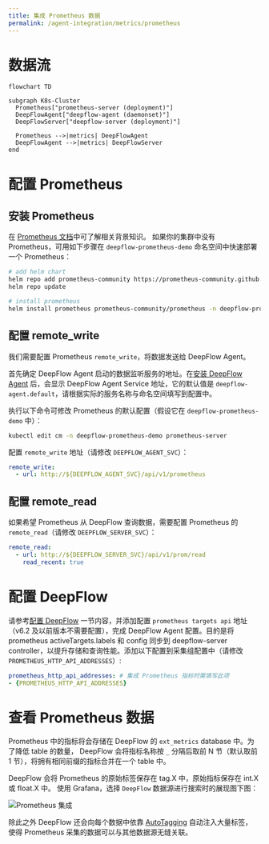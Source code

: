 ```yaml
---
title: 集成 Prometheus 数据
permalink: /agent-integration/metrics/prometheus
---
```


# 数据流

```mermaid
flowchart TD

subgraph K8s-Cluster
  Prometheus["prometheus-server (deployment)"]
  DeepFlowAgent["deepflow-agent (daemonset)"]
  DeepFlowServer["deepflow-server (deployment)"]

  Prometheus -->|metrics| DeepFlowAgent
  DeepFlowAgent -->|metrics| DeepFlowServer
end
```

# 配置 Prometheus

## 安装 Prometheus

在 [Prometheus 文档](https://prometheus.io/docs/introduction/overview/)中可了解相关背景知识。
如果你的集群中没有 Prometheus，可用如下步骤在 `deepflow-prometheus-demo` 命名空间中快速部署一个 Prometheus：
```bash
# add helm chart
helm repo add prometheus-community https://prometheus-community.github.io/helm-charts
helm repo update

# install prometheus
helm install prometheus prometheus-community/prometheus -n deepflow-prometheus-demo --create-namespace
```

## 配置 remote_write

我们需要配置 Prometheus `remote_write`，将数据发送给 DeepFlow Agent。

首先确定 DeepFlow Agent 启动的数据监听服务的地址。在[安装 DeepFlow Agent](../../install/single-k8s/) 后，会显示 DeepFlow Agent Service 地址，它的默认值是 `deepflow-agent.default`，请根据实际的服务名称与命名空间填写到配置中。

执行以下命令可修改 Prometheus 的默认配置（假设它在 `deepflow-prometheus-demo` 中）：
```bash
kubectl edit cm -n deepflow-prometheus-demo prometheus-server
```

配置 `remote_write` 地址（请修改 `DEEPFLOW_AGENT_SVC`）：
```yaml
remote_write:
  - url: http://${DEEPFLOW_AGENT_SVC}/api/v1/prometheus
```

## 配置 remote_read

如果希望 Prometheus 从 DeepFlow 查询数据，需要配置 Prometheus 的 `remote_read`（请修改 `DEEPFLOW_SERVER_SVC`）：
```yaml
remote_read:
  - url: http://${DEEPFLOW_SERVER_SVC}/api/v1/prom/read
    read_recent: true
```

# 配置 DeepFlow

请参考[配置 DeepFlow](../tracing/opentelemetry/#配置-deepflow) 一节内容，并添加配置 `prometheus targets api` 地址（v6.2 及以前版本不需要配置），完成 DeepFlow Agent 配置。目的是将 prometheus activeTargets.labels 和 config 同步到 deepflow-server controller，以提升存储和查询性能。添加以下配置到采集组配置中（请修改 `PROMETHEUS_HTTP_API_ADDRESSES`）:
```yaml
prometheus_http_api_addresses: # 集成 Prometheus 指标时需填写此项
- {PROMETHEUS_HTTP_API_ADDRESSES} 
```

# 查看 Prometheus 数据

Prometheus 中的指标将会存储在 DeepFlow 的 `ext_metrics` database 中。为了降低 table 的数量，
DeepFlow 会将指标名称按 `_` 分隔后取前 N 节（默认取前 1 节），将拥有相同前缀的指标合并在一个 table 中。

DeepFlow 会将 Prometheus 的原始标签保存在 tag.X 中，原始指标保存在 int.X 或 float.X 中。
使用 Grafana，选择 `DeepFlow` 数据源进行搜索时的展现图下图：

![Prometheus 集成](https://yunshan-guangzhou.oss-cn-beijing.aliyuncs.com/pub/pic/202208236304413f01a5c.png)

除此之外 DeepFlow 还会向每个数据中依靠 [AutoTagging](./metrics-auto-tagging/) 自动注入大量标签，
使得 Prometheus 采集的数据可以与其他数据源无缝关联。
